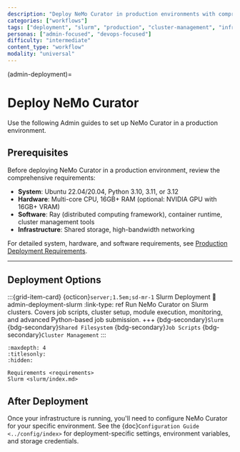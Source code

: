 ```yaml
---
description: "Deploy NeMo Curator in production environments with comprehensive guides for Slurm cluster deployments"
categories: ["workflows"]
tags: ["deployment", "slurm", "production", "cluster-management", "infrastructure"]
personas: ["admin-focused", "devops-focused"]
difficulty: "intermediate"
content_type: "workflow"
modality: "universal"
---
```


(admin-deployment)=

# Deploy NeMo Curator

Use the following Admin guides to set up NeMo Curator in a production environment.

## Prerequisites

Before deploying NeMo Curator in a production environment, review the comprehensive requirements:

- **System**: Ubuntu 22.04/20.04, Python 3.10, 3.11, or 3.12
- **Hardware**: Multi-core CPU, 16GB+ RAM (optional: NVIDIA GPU with 16GB+ VRAM)
- **Software**: Ray (distributed computing framework), container runtime, cluster management tools
- **Infrastructure**: Shared storage, high-bandwidth networking

For detailed system, hardware, and software requirements, see [Production Deployment Requirements](admin-deployment-requirements).

---

## Deployment Options

:::{grid-item-card} {octicon}`server;1.5em;sd-mr-1` Slurm Deployment
:link: admin-deployment-slurm
:link-type: ref
Run NeMo Curator on Slurm clusters. Covers job scripts, cluster setup, module execution, monitoring, and advanced Python-based job submission.
+++
{bdg-secondary}`Slurm`
{bdg-secondary}`Shared Filesystem`
{bdg-secondary}`Job Scripts`
{bdg-secondary}`Cluster Management`
:::

```{toctree}
:maxdepth: 4
:titlesonly:
:hidden:

Requirements <requirements>
Slurm <slurm/index.md>

```

## After Deployment

Once your infrastructure is running, you'll need to configure NeMo Curator for your specific environment. See the {doc}`Configuration Guide <../config/index>` for deployment-specific settings, environment variables, and storage credentials.
